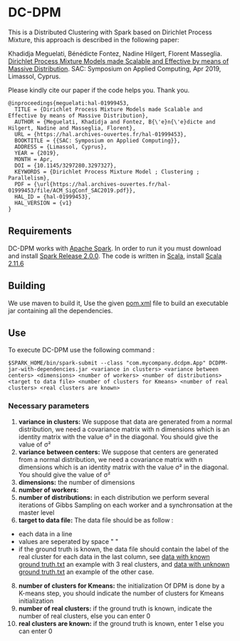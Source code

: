 # DC-DPM

This is a Distributed Clustering with Spark based on Dirichlet Process Mixture, this approach is described in the following paper:

Khadidja Meguelati, Bénédicte Fontez, Nadine Hilgert, Florent Masseglia. [Dirichlet Process Mixture Models made Scalable and Effective by means of Massive Distribution](https://hal.archives-ouvertes.fr/hal-01999453). SAC: Symposium on Applied Computing, Apr 2019, Limassol, Cyprus.

Please kindly cite our paper if the code helps you. Thank you.

```
@inproceedings{meguelati:hal-01999453,
  TITLE = {Dirichlet Process Mixture Models made Scalable and Effective by means of Massive Distribution},
  AUTHOR = {Meguelati, Khadidja and Fontez, B{\'e}n{\'e}dicte and Hilgert, Nadine and Masseglia, Florent},
  URL = {https://hal.archives-ouvertes.fr/hal-01999453},
  BOOKTITLE = {{SAC: Symposium on Applied Computing}},
  ADDRESS = {Limassol, Cyprus},
  YEAR = {2019},
  MONTH = Apr,
  DOI = {10.1145/3297280.3297327},
  KEYWORDS = {Dirichlet Process Mixture Model ; Clustering ; Parallelism},
  PDF = {\url{https://hal.archives-ouvertes.fr/hal-01999453/file/ACM_SigConf_SAC2019.pdf}},
  HAL_ID = {hal-01999453},
  HAL_VERSION = {v1}
}
```

## Requirements
DC-DPM works with [Apache Spark](http://spark.apache.org). In order to run it you must download and install [Spark Release 2.0.0](https://spark.apache.org/releases/spark-release-2-0-0.html).
The code is written in [Scala](https://www.scala-lang.org/), install [Scala 2.11.6](https://www.scala-lang.org/download/2.11.6.html)

## Building
We use maven to build it, Use the given [pom.xml](https://github.com/khadidjaM/DC-DPM/blob/master/pom.xml) file to build an executable jar containing all the dependencies.

## Use
To execute DC-DPM use the following command :
```
$SPARK_HOME/bin/spark-submit --class "com.mycompany.dcdpm.App" DCDPM-jar-with-dependencies.jar <variance in clusters> <variance between centers> <dimensions> <number of workers> <number of distributions> <target to data file> <number of clusters for Kmeans> <number of real clusters> <real clusters are known>
```
### Necessary parameters
1. **variance in clusters:** We suppose that data are generated from a normal distribution, we need a covariance matrix with n dimensions which is an identity matrix with the value σ² in the diagonal. You should give the value of σ² 
2. **variance between centers:** We suppose that centers are generated from a normal distribution, we need a covariance matrix with n dimensions which is an identity matrix with the value σ² in the diagonal. You should give the value of σ² 
3. **dimensions:** the number of dimensions
5. **number of workers:**
6. **number of distributions:** in each distribution we perform several iterations of Gibbs Sampling on each worker and a synchronsation at the master level  
7. **target to data file:** The data file should be as follow :
  * each data in a line
  * values are seperated by space " "
  * if the ground truth is known, the data file should contain the label of the real cluster for each data in the last column, see [data with known ground truth.txt](https://github.com/anonymeDoc/DC-DPM/blob/master/data%20with%20known%20ground%20truth.txt) an example with 3 real clusters, and [data with unknown ground truth.txt](https://github.com/anonymeDoc/DC-DPM/blob/master/data%20with%20unknown%20ground%20truth.txt) an example of the other case.
8. **number of clusters for Kmeans:** the initialization Of DPM is done by a K-means step, you should indicate the number of clusters for Kmeans initialization
9. **number of real clusters:** if the ground truth is known, indicate the number of real clusters, else you can enter 0 
10. **real clusters are known:** if the ground truth is known, enter 1 else you can enter 0
